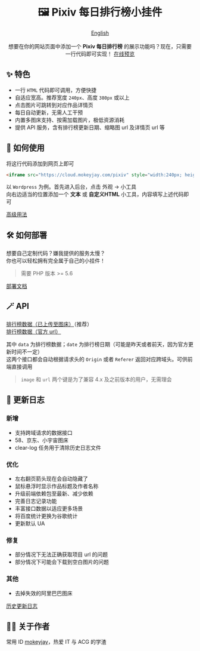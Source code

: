 <h1 align="center">🖼️ Pixiv 每日排行榜小挂件</h1>
<p align="center">
    <a href="README.en.md">English</a>
    <br><br>
    想要在你的网站页面中添加一个 <span style="font-weight: bold">Pixiv 每日排行榜</span> 的展示功能吗？现在，只需要一行代码即可实现！
    <a href="https://cloud.mokeyjay.com/pixiv/demo.html" target="_blank">在线预览</a>
</p>

## ✨ 特色
- 一行 `HTML` 代码即可调用，方便快捷
- 自适应宽高。推荐宽度 `240px`、高度 `380px` 或以上
- 点击图片可跳转到对应作品详情页
- 每日自动更新，无需人工干预
- 内置多图床支持、按需加载图片，极低资源消耗
- 提供 API 服务，含有排行榜更新日期、缩略图 url 及详情页 url 等

## 🤔 如何使用
将这行代码添加到网页上即可  
```html
<iframe src="https://cloud.mokeyjay.com/pixiv" style="width:240px; height:380px; border: 0"></iframe>
```

以 `Wordpress` 为例。首先进入后台，点击 外观 -> 小工具  
向右边适当的位置添加一个 **文本** 或 **自定义HTML** 小工具，内容填写上述代码即可  

[高级用法](doc/advance-usage.md)

## 🛠️ 如何部署
想要自己定制代码？嫌我提供的服务太慢？  
你也可以轻松拥有完全属于自己的小挂件！  
> 需要 PHP 版本 >= 5.6

[部署文档](doc/deploy.md)

## 🪄 API
[排行榜数据（已上传至图床）](https://cloud.mokeyjay.com/pixiv/?r=api/pixiv-json)（推荐）  
[排行榜数据（官方 url）](https://cloud.mokeyjay.com/pixiv/?r=api/source-json)  

其中 `data` 为排行榜数据；`date` 为排行榜日期（可能是昨天或者前天，因为官方更新时间不一定）  
这两个接口都会自动根据请求头的 `Origin` 或者 `Referer` 返回对应跨域头。可供前端直接调用  

> `image` 和 `url` 两个键是为了兼容 4.x 及之前版本的用户，无需理会

## 🌟 更新日志
### 新增
- 支持跨域请求的数据接口
- 58、京东、小宇宙图床
- clear-log 任务用于清除历史日志文件
### 优化
- 左右翻页箭头现在会自动隐藏了
- 鼠标悬浮时显示作品标题及作者名称
- 升级前端依赖包至最新、减少依赖
- 完善日志记录功能
- 丰富接口数据以适应更多场景
- 将百度统计更换为谷歌统计
- 更新默认 UA
### 修复
- 部分情况下无法正确获取项目 url 的问题
- 部分情况下可能会下载到空白图片的问题
### 其他
- 去掉失效的阿里巴巴图床

[历史更新日志](doc/log.md)

## 👨‍💻 关于作者
常用 ID [mokeyjay](https://www.mokeyjay.com)，热爱 IT 与 ACG 的学渣